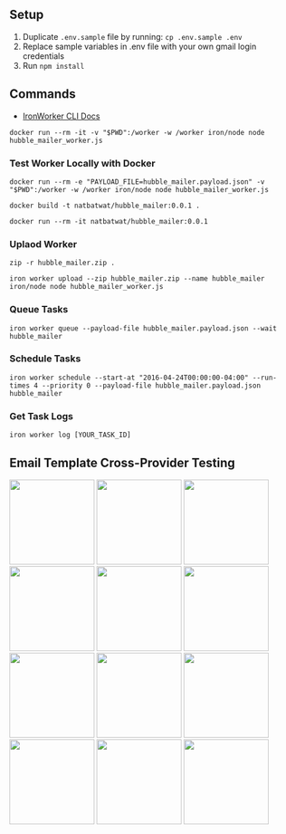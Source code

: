 ## Setup
1. Duplicate `.env.sample` file by running: `cp .env.sample .env`
2. Replace sample variables in .env file with your own gmail login credentials
3. Run `npm install`

## Commands
- [IronWorker CLI Docs](http://dev.iron.io/worker/reference/cli/)

`docker run --rm -it -v "$PWD":/worker -w /worker iron/node node hubble_mailer_worker.js`

### Test Worker Locally with Docker
`docker run --rm -e "PAYLOAD_FILE=hubble_mailer.payload.json" -v "$PWD":/worker -w /worker iron/node node hubble_mailer_worker.js`

`docker build -t natbatwat/hubble_mailer:0.0.1 .`

`docker run --rm -it natbatwat/hubble_mailer:0.0.1`

### Uplaod Worker
`zip -r hubble_mailer.zip .`

`iron worker upload --zip hubble_mailer.zip --name hubble_mailer iron/node node hubble_mailer_worker.js`

### Queue Tasks
`iron worker queue --payload-file hubble_mailer.payload.json --wait hubble_mailer`

### Schedule Tasks
`iron worker schedule --start-at "2016-04-24T00:00:00-04:00" --run-times 4 --priority 0 --payload-file hubble_mailer.payload.json hubble_mailer`

### Get Task Logs
`iron worker log [YOUR_TASK_ID]`

## Email Template Cross-Provider Testing
<img src="https://cloud.githubusercontent.com/assets/9147731/14765640/1d207962-0a1d-11e6-97db-7114b8b1d61c.PNG" width="150" alt="">
<img src="https://cloud.githubusercontent.com/assets/9147731/14765641/1d4f1bd2-0a1d-11e6-923b-74575706b6e8.PNG" width="150" alt="">
<img src="https://cloud.githubusercontent.com/assets/9147731/14765643/1d6dec74-0a1d-11e6-8d70-fc4fe5a1c140.PNG" width="150" alt="">
<img src="https://cloud.githubusercontent.com/assets/9147731/14765642/1d6dd36a-0a1d-11e6-83fa-13e32ff6bbdb.PNG" width="150" alt="">
<img src="https://cloud.githubusercontent.com/assets/9147731/14765645/1d798a52-0a1d-11e6-92d3-e51c39a4a6e4.PNG" width="150" alt="">
<img src="https://cloud.githubusercontent.com/assets/9147731/14765644/1d78ea16-0a1d-11e6-8d97-15dc3067069e.PNG" width="150" alt="">
<img src="https://cloud.githubusercontent.com/assets/9147731/14765647/1d856c1e-0a1d-11e6-98ba-ead394fdd285.PNG" width="150" alt="">
<img src="https://cloud.githubusercontent.com/assets/9147731/14765646/1d82dd78-0a1d-11e6-89af-18c92f8e5898.PNG" width="150" alt="">
<img src="https://cloud.githubusercontent.com/assets/9147731/14765648/1d98ec44-0a1d-11e6-8772-76cf39cc4df9.PNG" width="150" alt="">
<img src="https://cloud.githubusercontent.com/assets/9147731/14765649/1d99d76c-0a1d-11e6-973d-b23bcda9b66b.PNG" width="150" alt="">
<img src="https://cloud.githubusercontent.com/assets/9147731/14765651/1da536d4-0a1d-11e6-9188-ad3034bc2fa7.PNG" width="150" alt="">
<img src="https://cloud.githubusercontent.com/assets/9147731/14765650/1da4f142-0a1d-11e6-9d8e-0646a60b51b8.PNG" width="150" alt="">

